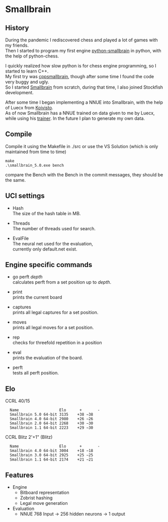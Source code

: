 # Smallbrain

## History

During the pandemic I rediscovered chess and played a lot of games with my friends.<br>
Then I started to program my first engine [python-smallbrain](https://github.com/Disservin/python-smallbrain) in python, with the help of python-chess.<br>

I quickly realized how slow python is for chess engine programming, so I started to learn C++.<br>
My first try was [cppsmallbrain](https://github.com/Disservin/cppsmallbrain), though after some time I found the code very buggy and ugly.<br>
So I started [Smallbrain](https://github.com/Disservin/Smallbrain) from scratch, during that time, I also joined Stockfish development. <br>

After some time I began implementing a NNUE into Smallbrain, with the help of Luecx from [Koivisto](https://github.com/Luecx/Koivisto).<br>
As of now Smallbrain has a NNUE trained on data given to me by Luecx, while using his [trainer](https://github.com/Luecx/CudAD).
In the future I plan to generate my own data.

## Compile

Compile it using the Makefile in ./src or use the VS Solution (which is only maintained from time to time)<br>
```
make
.\smallbrain_5.0.exe bench
```
compare the Bench with the Bench in the commit messages,
they should be the same.

## UCI settings
* Hash<br>
  The size of the hash table in MB. 
  
* Threads<br>
  The number of threads used for search. 
  
* EvalFile<br>
  The neural net used for the evaluation,<br>
  currently only default.net exist.
  
## Engine specific commands
* go perft *depth*<br>
  calculates perft from a set position up to *depth*.
  
* print<br>
  prints the current board
  
* captures<br>
  prints all legal captures for a set position.
  
* moves<br>
  prints all legal moves for a set position.
  
* rep<br>
  checks for threefold repetition in a position
  
* eval<br>
  prints the evaluation of the board.
  
* perft<br>
  tests all perft position.

## Elo
CCRL 40/15

```
  Name                  Elo      +       -
  Smallbrain 5.0 64-bit	3135	+38	−38
  Smallbrain 4.0 64-bit	2980	+26	−26
  Smallbrain 2.0 64-bit	2268	+30	−30
  Smallbrain 1.1 64-bit	2223	+29	−30
```
 CCRL Blitz 2'+1" (Blitz)
```
  Name                  Elo      +       -
  Smallbrain 4.0 64-bit	3004	+18	−18
  Smallbrain 3.0 64-bit	2925	+25	−25
  Smallbrain 1.1 64-bit	2174	+21	−21
```

## Features
* Engine
  * Bitboard representation
  * Zobrist hashing
  * Legal move generation
* Evaluation
  * NNUE 768 Input -> 256 hidden neurons -> 1 output
